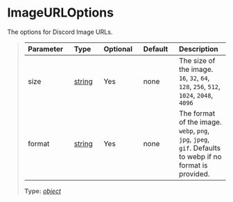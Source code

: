 # ImageURLOptions
The options for Discord Image URLs.
> | Parameter <img width=1000/> | Type <img width=1000/> | Optional <img width=1000/> |  Default <img width=1000/> |  Description <img width=1000/> |  
> | :--- | :--- | :--- |   :--- |   :--- |  
> | size | [string](https://developer.mozilla.org/en-US/docs/Web/JavaScript/Reference/Global_Objects/number) | Yes | none | The size of the image. `16`, `32`, `64`, `128`, `256`, `512`, `1024`, `2048`, `4096` |  
> | format | [string](https://developer.mozilla.org/en-US/docs/Web/JavaScript/Reference/Global_Objects/string) | Yes | none | The format of the image. `webp`, `png`, `jpg`, `jpeg`, `gif`. Defaults to webp if no format is provided. |  
> **Type:** *[object](https://developer.mozilla.org/en-US/docs/Web/JavaScript/Reference/Global_Objects/Object)* 